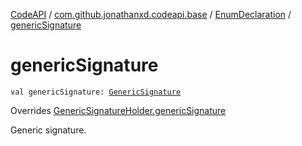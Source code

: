 [CodeAPI](../../index.md) / [com.github.jonathanxd.codeapi.base](../index.md) / [EnumDeclaration](index.md) / [genericSignature](.)

# genericSignature

`val genericSignature: `[`GenericSignature`](../../com.github.jonathanxd.codeapi.generic/-generic-signature/index.md)

Overrides [GenericSignatureHolder.genericSignature](../-generic-signature-holder/generic-signature.md)

Generic signature.

